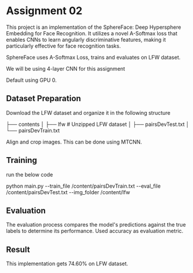 # Assignment 02

This project is an implementation of the SphereFace: Deep Hypersphere Embedding for Face Recognition.
It utilizes a novel A-Softmax loss that enables CNNs to learn angularly discriminative features, making it particularly effective for face recognition tasks.

SphereFace uses A-Softmax Loss, trains and evaluates on LFW dataset.

We will be using 4-layer CNN for this assignment

Default using GPU 0.

## Dataset Preparation
Download the LFW dataset and organize it in the following structure

├── contents
│   ├── lfw  # Unzipped LFW dataset
│   ├── pairsDevTest.txt
│   └── pairsDevTrain.txt

Align and crop images. This can be done using MTCNN.

## Training
run the below code

python main.py --train_file /content/pairsDevTrain.txt --eval_file /content/pairsDevTest.txt --img_folder /content/lfw

## Evaluation
The evaluation process compares the model's predictions against the true labels to determine its performance. Used accuracy as evaluation metric.

## Result
This implementation gets 74.60% on LFW dataset.
